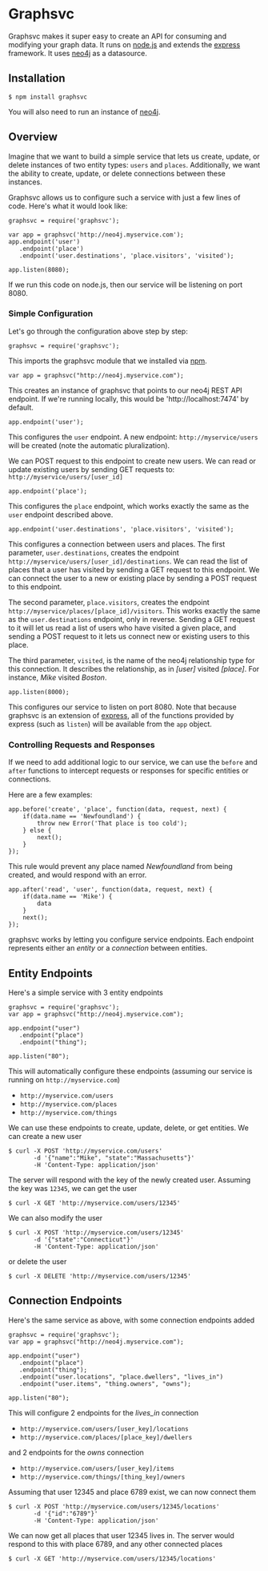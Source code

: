 Graphsvc
========

Graphsvc makes it super easy to create an API for consuming and modifying your graph data. It runs on [node.js](http://nodejs.org) and extends the [express](http://expressjs.com) framework. It uses [neo4j](http://neo4j.org) as a datasource.


Installation
------------

	$ npm install graphsvc
	
You will also need to run an instance of [neo4j](http://neo4j.org).


Overview
--------

Imagine that we want to build a simple service that lets us create, update, or delete instances of two entity types: `users` and `places`. Additionally, we want the ability to create, update, or delete connections between these instances.

Graphsvc allows us to configure such a service with just a few lines of code. Here's what it would look like:

	graphsvc = require('graphsvc');

	var app = graphsvc('http://neo4j.myservice.com');
	app.endpoint('user')
	   .endpoint('place')
	   .endpoint('user.destinations', 'place.visitors', 'visited');

	app.listen(8080);

If we run this code on node.js, then our service will be listening on port 8080.


### Simple Configuration

Let's go through the configuration above step by step:


	graphsvc = require('graphsvc');

This imports the graphsvc module that we installed via [npm](https://npmjs.org/).


	var app = graphsvc("http://neo4j.myservice.com");

This creates an instance of graphsvc that points to our neo4j REST API endpoint. If we're running locally, this would be 'http://localhost:7474' by default.


 	app.endpoint('user');

This configures the `user` endpoint. A new endpoint: `http://myservice/users` will be created (note the automatic pluralization).

We can POST request to this endpoint to create new users. We can read or update existing users by sending GET requests to: `http://myservice/users/[user_id]`


	app.endpoint('place');

This configures the `place` endpoint, which works exactly the same as the `user` endpoint described above.


	app.endpoint('user.destinations', 'place.visitors', 'visited');

This configures a connection between users and places. The first parameter, `user.destinations`, creates the endpoint `http://myservice/users/[user_id]/destinations`. We can read the list of places that a user has visited by sending a GET request to this endpoint. We can connect the user to a new or existing place by sending a POST request to this endpoint.

The second parameter, `place.visitors`, creates the endpoint `http://myservice/places/[place_id]/visitors`. This works exactly the same as the `user.destinations` endpoint, only in reverse. Sending a GET request to it will let us read a list of users who have visited a given place, and sending a POST request to it lets us connect new or existing users to this place.

The third parameter, `visited`, is the name of the neo4j relationship type for this connection. It describes the relationship, as in *[user]* visited *[place]*. For instance, *Mike* visited *Boston*.


	app.listen(8000);

This configures our service to listen on port 8080. Note that because graphsvc is an extension of [express](http://expressjs.com), all of the functions provided by express (such as `listen`) will be available from the `app` object.


### Controlling Requests and Responses

If we need to add additional logic to our service, we can use the `before` and `after` functions to intercept requests or responses for specific entities or connections. 

Here are a few examples:


	app.before('create', 'place', function(data, request, next) {
		if(data.name == 'Newfoundland') {
			throw new Error('That place is too cold');
		} else {
			next();
		}
	});

This rule would prevent any place named *Newfoundland* from being created, and would respond with an error.


	app.after('read', 'user', function(data, request, next) {
		if(data.name == 'Mike') {
			data
		}
		next();
	});







graphsvc works by letting you configure service endpoints. Each endpoint represents either an *entity* or a *connection* between entities.

## Entity Endpoints

Here's a simple service with 3 entity endpoints

	graphsvc = require('graphsvc');
	var app = graphsvc("http://neo4j.myservice.com");

	app.endpoint("user")
	   .endpoint("place")
	   .endpoint("thing");

	app.listen("80");

This will automatically configure these endpoints (assuming our service is running on `http://myservice.com`)

* `http://myservice.com/users`
* `http://myservice.com/places`
* `http://myservice.com/things`

We can use these endpoints to create, update, delete, or get entities. We can create a new user

	$ curl -X POST 'http://myservice.com/users' 
	       -d '{"name":"Mike", "state":"Massachusetts"}' 
	       -H 'Content-Type: application/json'

The server will respond with the key of the newly created user. Assuming the key was `12345`, we can get the user

	$ curl -X GET 'http://myservice.com/users/12345'

We can also modify the user

	$ curl -X POST 'http://myservice.com/users/12345' 
	       -d '{"state":"Connecticut"}' 
	       -H 'Content-Type: application/json'

or delete the user

	$ curl -X DELETE 'http://myservice.com/users/12345'


## Connection Endpoints

Here's the same service as above, with some connection endpoints added

	graphsvc = require('graphsvc');
	var app = graphsvc("http://neo4j.myservice.com");

	app.endpoint("user")
	   .endpoint("place")
	   .endpoint("thing");
	   .endpoint("user.locations", "place.dwellers", "lives_in")
	   .endpoint("user.items", "thing.owners", "owns");

	app.listen("80");

This will configure 2 endpoints for the *lives_in* connection

* `http://myservice.com/users/[user_key]/locations`
* `http://myservice.com/places/[place_key]/dwellers`

and 2 endpoints for the *owns* connection

* `http://myservice.com/users/[user_key]/items`
* `http://myservice.com/things/[thing_key]/owners`

Assuming that user 12345 and place 6789 exist, we can now connect them

	$ curl -X POST 'http://myservice.com/users/12345/locations' 
		   -d '{"id":"6789"}' 
		   -H 'Content-Type: application/json'

We can now get all places that user 12345 lives in. The server would respond to this with place 6789, and any other connected places

	$ curl -X GET 'http://myservice.com/users/12345/locations'



